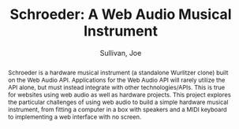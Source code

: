 --- 
title: "Schroeder: A Web Audio Musical Instrument" 
abstract: "Schroeder is a hardware musical instrument (a standalone Wurlitzer clone) built on the Web Audio API. Applications for the Web Audio API will rarely utilize the API alone, but must instead integrate with other technologies/APIs. This is true for websites using web audio as well as hardware projects. This project explores the particular challenges of using web audio to build a simple hardware musical instrument, from fitting a computer in a box with speakers and a MIDI keyboard to implementing a web interface with no screen." 
address: "Atlanta, GA, USA" 
author: "Sullivan, Joe"
webAuthor: "Joe Sullivan" 
booktitle: "Proceedings of the International Web Audio Conference" 
editor: "Freeman, Jason and Lerch, Alexander and Paradis, Matthew" 
month: "April"
pages: "" 
publisher: "Georgia Tech" 
series: "WAC '16"
track: "Demo"  
year: "2016" 
id: "2016_EA_70" 
tags: year2016
media: none 
pdflink: /_data/papers/pdf/2016/2016_70.pdf
ISSN: 2663-5844
---